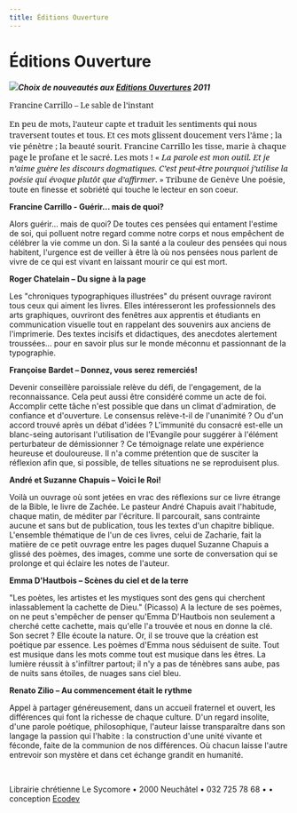 ```yaml
---
title: Éditions Ouverture
---
```



Éditions Ouverture
==================

***![](/images/nav_bleu-1.gif)Choix de nouveautés aux [Editions Ouvertures](http://www.editionsouverture.ch/ouvrages/nouveaute.php) 2011***

<span style="font-family:&quot;Georgia&quot;,&quot;serif&quot;; mso-bidi-font-family:Arial">Francine Carrillo – Le sable de l’instant</span>

<span style="font-size:11.0pt;font-family:&quot;Georgia&quot;,&quot;serif&quot;; mso-bidi-font-family:Arial">En peu de mots, l’auteur capte et traduit les sentiments qui nous traversent toutes et tous. Et ces mots glissent doucement vers l’âme ; la vie pénètre ; la beauté sourit. Francine Carrillo les tisse, marie à chaque page le profane et le sacré.</span><span style="font-size:11.0pt;font-family:&quot;Georgia&quot;,&quot;serif&quot;; mso-bidi-font-family:Arial"> Les mots ! « *<span style="font-family:&quot;Georgia&quot;,&quot;serif&quot;; mso-bidi-font-family:Arial">La parole est mon outil. Et je n’aime guère les discours dogmatiques. C’est peut-être pourquoi j’utilise la poésie qui évoque plutôt que d’affirmer</span>*. » Tribune de Genève</span> Une poésie, toute en finesse et sobriété qui touche le lecteur en son coeur.

<span style="font-weight: bold;">Francine Carrillo - Guérir... mais de quoi?</span>

Alors guérir... mais de quoi? De toutes ces pensées qui entament l'estime de soi, qui polluent notre regard comme notre corps et nous empêchent de célébrer la vie comme un don. Si la santé a la couleur des pensées qui nous habitent, l'urgence est de veiller à être là où nos pensées nous parlent de vivre de ce qui est vivant en laissant mourir ce qui est mort.

**Roger Chatelain – Du signe à la page**

Les "chroniques typographiques illustrées" du présent ouvrage raviront tous ceux qui aiment les livres. Elles intéresseront les professionnels des arts graphiques, ouvriront des fenêtres aux apprentis et étudiants en communication visuelle tout en rappelant des souvenirs aux anciens de l'imprimerie. Des textes incisifs et didactiques, des anecdotes alertement troussées... pour en savoir plus sur le monde méconnu et passionnant de la typographie.

**Françoise Bardet – Donnez, vous serez remerciés!**

Devenir conseillère paroissiale relève du défi, de l'engagement, de la reconnaissance. Cela peut aussi être considéré comme un acte de foi. Accomplir cette tâche n'est possible que dans un climat d'admiration, de confiance et d'ouverture. Le consensus relève-t-il de l'unanimité ? Ou d'un accord trouvé après un débat d'idées ? L'immunité du consacré est-elle un blanc-seing autorisant l'utilisation de l'Evangile pour suggérer à l'élément perturbateur de démissionner ? Ce témoignage relate une expérience heureuse et douloureuse. Il n'a comme prétention que de susciter la réflexion afin que, si possible, de telles situations ne se reproduisent plus.

**André et Suzanne Chapuis – Voici le Roi!**

Voilà un ouvrage où sont jetées en vrac des réflexions sur ce livre étrange de la Bible, le livre de Zachée. Le pasteur André Chapuis avait l'habitude, chaque matin, de méditer par l'écriture. Il parcourait, sans contrainte aucune et sans but de publication, tous les textes d'un chapitre biblique. L'ensemble thématique de l'un de ces livres, celui de Zacharie, fait la matière de ce petit ouvrage entre les pages duquel Suzanne Chapuis a glissé des poèmes, des images, comme une sorte de conversation qui se prolonge et qui éclaire les notes de l'auteur.

**Emma D'Hautbois – Scènes du ciel et de la terre**

"Les poètes, les artistes et les mystiques sont des gens qui cherchent inlassablement la cachette de Dieu." (Picasso) A la lecture de ses poèmes, on ne peut s'empêcher de penser qu'Emma D'Hautbois non seulement a cherché cette cachette, mais qu'elle l'a trouvée et nous en donne la clé. Son secret ? Elle écoute la nature. Or, il se trouve que la création est poétique par essence. Les poèmes d'Emma nous séduisent de suite. Tout est musique dans les mots comme tout est musique dans les êtres. La lumière réussit à s'infiltrer partout; il n'y a pas de ténèbres sans aube, pas de nuits sans étoiles, de nuages sans ciel bleu.

**Renato Zilio – Au commencement était le rythme**

Appel à partager généreusement, dans un accueil fraternel et ouvert, les différences qui font la richesse de chaque culture. D'un regard insolite, d'une parole poétique, philosophique, l'auteur laisse transparaître dans son langage la passion qui l'habite : la construction d'une unité vivante et féconde, faite de la communion de nos différences. Où chacun laisse l'autre entrevoir son mystère et dans cet échange grandit en humanité.

 

Librairie chrétienne Le Sycomore • 2000 Neuchâtel • 032 725 78 68 •
• conception [Ecodev](http://ecodev.ch)
